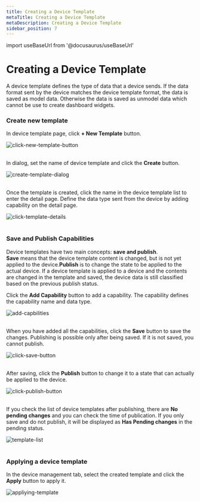 ```yaml
---
title: Creating a Device Template
metaTitle: Creating a Device Template
metaDescription: Creating a Device Template
sidebar_position: 7
---
```


import useBaseUrl from '@docusaurus/useBaseUrl'

# Creating a Device Template

A device template defines the type of data that a device sends.
If the data format sent by the device matches the device template format, the data is saved as model data. Otherwise the data is saved as unmodel data which cannot be use to create dashboard widgets.

### Create new template

In device template page, click **+ New Template** button.

<div>
    <img alt="click-new-template-button" src={useBaseUrl('/img/quickstart/create-template/create_template1.png')} />
</div>
<br />

In dialog, set the name of device template and click the **Create** button.

<div>
    <img alt="create-template-dialog" src={useBaseUrl('/img/quickstart/create-template/create_template2.png')} />
</div>
<br />

Once the template is created, click the name in the device template list to enter the detail page.
Define the data type sent from the device by adding capability on the detail page.

<div>
    <img alt="click-template-details" src={useBaseUrl('/img/quickstart/create-template/create_template3.png')} />
</div>
<br />

### Save and Publish Capabilities

Device templates have two main concepts: **save and publish**. <br />
**Save** means that the device template content is changed, but is not yet applied to the device.**Publish** is to change the state to be applied to the actual device.
If a device template is applied to a device and the contents are changed in the template and saved, the device data is still classified based on the previous publish status.
<br />

Click the **Add Capability** button to add a capability.
The capability defines the capability name and data type.

<div>
    <img alt="add-capbilities" src={useBaseUrl('/img/quickstart/create-template/create_template4.png')} />
</div>
<br />

When you have added all the capabilities, click the **Save** button to save the changes. Publishing is possible only after being saved. If it is not saved, you cannot publish.

<div>
    <img alt="click-save-button" src={useBaseUrl('/img/quickstart/create-template/create_template5.png')} />
</div>
<br />

After saving, click the **Publish** button to change it to a state that can actually be applied to the device.

<div>
    <img alt="click-publish-button" src={useBaseUrl('/img/quickstart/create-template/create_template6.png')} />
</div>
<br />

If you check the list of device templates after publishing, there are **No pending changes** and you can check the time of publication.
If you only save and do not publish, it will be displayed as **Has Pending changes** in the pending status.

<div>
    <img alt="template-list" src={useBaseUrl('/img/quickstart/create-template/create_template7.png')} />
</div>
<br />

### Applying a device template

In the device management tab, select the created template and click the **Apply** button to apply it.

<div>
    <img alt="appliying-template" src={useBaseUrl('/img/quickstart/create-template/create_template8.png')} />
</div>
<br />
